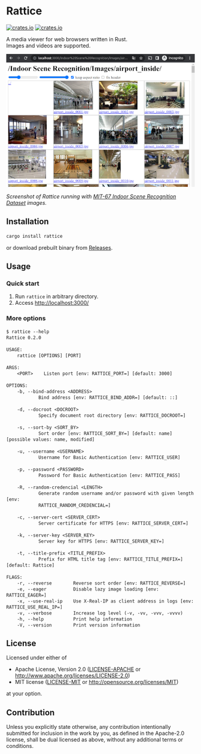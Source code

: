 # Rattice

[![crates.io](https://img.shields.io/crates/v/rattice.svg)](https://crates.io/crates/rattice/)
[![crates.io](https://img.shields.io/crates/d/rattice)](https://crates.io/crates/rattice/)

A media viewer for web browsers written in Rust.  
Images and videos are supported.

![screencap](https://raw.githubusercontent.com/oza6ut0ne/rattice/v0.2.0/pic/screencap.png)

*Screenshot of Rattice running with [MIT-67 Indoor Scene Recognition Dataset](http://web.mit.edu/torralba/www/indoor.html) images.*

## Installation

```sh
cargo install rattice
```

or download prebuilt binary from [Releases](https://github.com/oza6ut0ne/rattice/releases).

## Usage

### Quick start

1. Run `rattice` in arbitrary directory.
1. Access [http://localhost:3000/](http://localhost:3000/)

### More options

```shellsession
$ rattice --help
Rattice 0.2.0

USAGE:
    rattice [OPTIONS] [PORT]

ARGS:
    <PORT>    Listen port [env: RATTICE_PORT=] [default: 3000]

OPTIONS:
    -b, --bind-address <ADDRESS>
            Bind address [env: RATTICE_BIND_ADDR=] [default: ::]

    -d, --docroot <DOCROOT>
            Specify document root directory [env: RATTICE_DOCROOT=]

    -s, --sort-by <SORT_BY>
            Sort order [env: RATTICE_SORT_BY=] [default: name] [possible values: name, modified]

    -u, --username <USERNAME>
            Username for Basic Authentication [env: RATTICE_USER]

    -p, --password <PASSWORD>
            Password for Basic Authentication [env: RATTICE_PASS]

    -R, --random-credencial <LENGTH>
            Generate random username and/or password with given length [env:
            RATTICE_RANDOM_CREDENCIAL=]

    -c, --server-cert <SERVER_CERT>
            Server certificate for HTTPS [env: RATTICE_SERVER_CERT=]

    -k, --server-key <SERVER_KEY>
            Server key for HTTPS [env: RATTICE_SERVER_KEY=]

    -t, --title-prefix <TITLE_PREFIX>
            Prefix for HTML title tag [env: RATTICE_TITLE_PREFIX=] [default: Rattice]

FLAGS:
    -r, --reverse        Reverse sort order [env: RATTICE_REVERSE=]
    -e, --eager          Disable lazy image loading [env: RATTICE_EAGER=]
    -x, --use-real-ip    Use X-Real-IP as client address in logs [env: RATTICE_USE_REAL_IP=]
    -v, --verbose        Increase log level (-v, -vv, -vvv, -vvvv)
    -h, --help           Print help information
    -V, --version        Print version information
```

## License

Licensed under either of

* Apache License, Version 2.0
  ([LICENSE-APACHE](LICENSE-APACHE) or <http://www.apache.org/licenses/LICENSE-2.0>)
* MIT license
  ([LICENSE-MIT](LICENSE-MIT) or <http://opensource.org/licenses/MIT>)

at your option.

## Contribution

Unless you explicitly state otherwise, any contribution intentionally submitted
for inclusion in the work by you, as defined in the Apache-2.0 license, shall be
dual licensed as above, without any additional terms or conditions.
